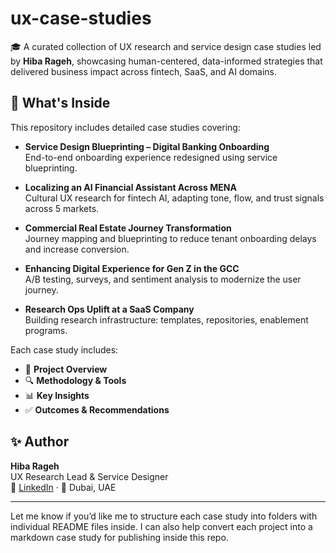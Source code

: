 # ux-case-studies

🎓 A curated collection of UX research and service design case studies led by **Hiba Rageh**, showcasing human-centered, data-informed strategies that delivered business impact across fintech, SaaS, and AI domains.

## 📁 What's Inside

This repository includes detailed case studies covering:

- **Service Design Blueprinting – Digital Banking Onboarding**  
  End-to-end onboarding experience redesigned using service blueprinting.

- **Localizing an AI Financial Assistant Across MENA**  
  Cultural UX research for fintech AI, adapting tone, flow, and trust signals across 5 markets.

- **Commercial Real Estate Journey Transformation**  
  Journey mapping and blueprinting to reduce tenant onboarding delays and increase conversion.

- **Enhancing Digital Experience for Gen Z in the GCC**  
  A/B testing, surveys, and sentiment analysis to modernize the user journey.

- **Research Ops Uplift at a SaaS Company**  
  Building research infrastructure: templates, repositories, enablement programs.

Each case study includes:
- 📌 **Project Overview**  
- 🔍 **Methodology & Tools**  
- 📊 **Key Insights**  
- ✅ **Outcomes & Recommendations**

## ✨ Author

**Hiba Rageh**  
UX Research Lead & Service Designer  
🔗 [LinkedIn](https://www.linkedin.com/in/hiba-saleh) · 📍 Dubai, UAE  

---

Let me know if you’d like me to structure each case study into folders with individual README files inside. I can also help convert each project into a markdown case study for publishing inside this repo.
